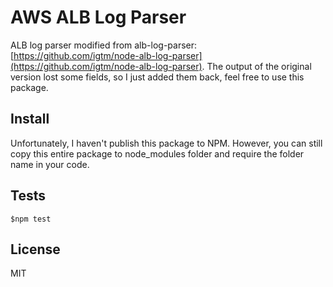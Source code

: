 # AWS ALB Log Parser

ALB log parser modified from alb-log-parser: [https://github.com/igtm/node-alb-log-parser](https://github.com/igtm/node-alb-log-parser). The output of the original version lost some fields, so I just added them back, feel free to use this package.

## Install

Unfortunately, I haven't publish this package to NPM. However, you can still copy this entire package to node_modules folder and require the folder name in your code.

## Tests

```
$npm test
```

## License

MIT